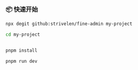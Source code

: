 

### 📦 快速开始

```sh
npx degit github:strivelen/fine-admin my-project

cd my-project


pnpm install

pnpm run dev
```
